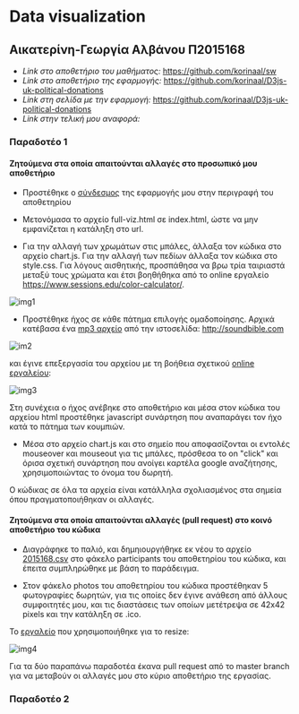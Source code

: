 # Data visualization

## Αικατερίνη-Γεωργία Αλβάνου Π2015168

* *Link στο αποθετήριο του μαθήματος:* https://github.com/korinaal/sw
* *Link στο αποθετήριο της εφαρμογής:* https://github.com/korinaal/D3js-uk-political-donations
* *Link στη σελίδα με την εφαρμογή:* https://github.com/korinaal/D3js-uk-political-donations
* *Link στην τελική μου αναφορά:*

### Παραδοτέο 1 

#### Ζητούμενα στα οποία απαιτούνται αλλαγές στο προσωπικό μου αποθετήριο

* Προστέθηκε ο [σύνδεσμος](https://github.com/korinaal/D3js-uk-political-donations) της εφαρμογής μου στην περιγραφή του αποθετηρίου

* Μετονόμασα το αρχείο full-viz.html σε index.html, ώστε να μην εμφανίζεται η κατάληξη στο url.

* Για την αλλαγή των χρωμάτων στις μπάλες, άλλαξα τον κώδικα στο αρχείο chart.js. Για την αλλαγή των πεδίων άλλαξα τον κώδικα στο style.css. Για λόγους αισθητικής, προσπάθησα να βρω τρία ταιριαστά μεταξύ τους χρώματα και έτσι βοηθήθηκα από το online εργαλείο https://www.sessions.edu/color-calculator/.

![img1](https://user-images.githubusercontent.com/22644422/43684080-26da5cf0-98a2-11e8-8484-5f21830194f6.png)

* Προστέθηκε ήχος σε κάθε πάτημα επιλογής ομαδοποίησης. Αρχικά κατέβασα ένα [mp3 αρχείο](https://github.com/korinaal/D3js-uk-political-donations/blob/gh-pages/click.mp3) από την ιστοσελίδα: http://soundbible.com

![im2](https://user-images.githubusercontent.com/22644422/43686172-282df904-98ca-11e8-8c85-be488f7de11d.png)

και έγινε επεξεργασία του αρχείου με τη βοήθεια σχετικού [online εργαλείου](https://audiotrimmer.com/):

![img3](https://user-images.githubusercontent.com/22644422/43686173-2d293cf2-98ca-11e8-9306-55c73f294f60.png)

Στη συνέχεια ο ήχος ανέβηκε στο αποθετήριο και μέσα στον κώδικα του αρχείου html προστέθηκε javascript συνάρτηση που αναπαράγει τον ήχο κατά το πάτημα των κουμπιών.

* Mέσα στο αρχείο chart.js και στο σημείο που αποφασίζονται οι εντολές mouseover και mouseout για τις μπάλες, πρόσθεσα το on "click" και όρισα σχετική συνάρτηση που ανοίγει καρτέλα google αναζήτησης, χρησιμοποιώντας το όνομα του δωρητή. 




 Ο κώδικας σε όλα τα αρχεία είναι κατάλληλα σχολιασμένος στα σημεία όπου πραγματοποιήθηκαν οι αλλαγές.

#### Ζητούμενα στα οποία απαιτούνται αλλαγές (pull request) στο κοινό αποθετήριο του κώδικα

* Διαγράφηκε το παλιό, και δημηιουργήθηκε εκ νέου το αρχείο [2015168.csv](https://github.com/korinaal/D3js-uk-political-donations/blob/master/participants/2015168.csv) στο φάκελο participants του αποθετηρίου του κώδικα, και έπειτα συμπληρώθηκε με βάση το παράδειγμα.

* Στον φάκελο photos του αποθετηρίου του κώδικα προστέθηκαν 5 φωτογραφίες δωρητών, για τις οποίες δεν έγινε ανάθεση από άλλους συμφοιτητές μου, και τις διαστάσεις των οποίων μετέτρεψα σε 42x42 pixels και την κατάληξη σε .ico.

To [εργαλείο](http://resizeimage.net/) που χρησιμοποιήθηκε για το resize: 

![img4](https://user-images.githubusercontent.com/22644422/43687388-f86358a0-98dc-11e8-979b-b9836b7963c1.png)


Για τα δύο παραπάνω παραδοτέα έκανα pull request από το master branch για να μεταβούν οι αλλαγές μου στο κύριο αποθετήριο της εργασίας.



### Παραδοτέο 2
